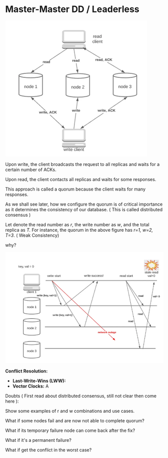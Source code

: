 # Master-Master DD / Leaderless

![Untitled](Master-Master%20DD%20Leaderless/Untitled.png)

Upon write, the client broadcasts the request to all replicas and waits for a certain number of ACKs. 

Upon read, the client contacts all replicas and waits for some responses.

This approach is called a quorum because the client waits for many responses. 

As we shall see later, how we configure the quorum is of critical importance as it determines the consistency of our database. ( This is called distributed consensus )

Let denote the read number as *r*, the write number as *w*, and the total replica as *T.* For instance, the quorum in the above figure has *r=1, w=2, T=3*. ( Weak Consistency)

why? 

![Untitled](Master-Master%20DD%20Leaderless/Untitled%201.png)

**Conflict Resolution:**

- **Last-Write-Wins (LWW):**
- **Vector Clocks:** A

Doubts ( First read about distributed consensus, still not clear then come here ):

Show some examples of r and w combinations and use cases. 

What if some nodes fail and are now not able to complete quorum? 

What if its temporary failure node can come back after the fix? 

What if it's a permanent failure? 

What if get the conflict in the worst case?